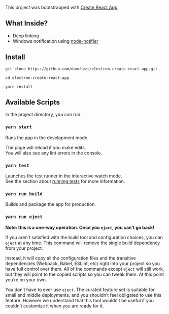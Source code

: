 This project was bootstrapped with [Create React App](https://github.com/facebook/create-react-app).

## What Inside?
* Deep linking
* Windows notification using [node-notifier](https://github.com/davchezt/node-notifier)

## Install
```
git clone https://github.com/davchezt/electron-create-react-app.git

cd electron-create-react-app

yarn install
```

## Available Scripts

In the project directory, you can run:

### `yarn start`

Runs the app in the development mode.

The page will reload if you make edits.<br>
You will also see any lint errors in the console.

### `yarn test`

Launches the test runner in the interactive watch mode.<br>
See the section about [running tests](https://facebook.github.io/create-react-app/docs/running-tests) for more information.

### `yarn run build`

Builds and package the app for production.

### `yarn run eject`

**Note: this is a one-way operation. Once you `eject`, you can’t go back!**

If you aren’t satisfied with the build tool and configuration choices, you can `eject` at any time. This command will remove the single build dependency from your project.

Instead, it will copy all the configuration files and the transitive dependencies (Webpack, Babel, ESLint, etc) right into your project so you have full control over them. All of the commands except `eject` will still work, but they will point to the copied scripts so you can tweak them. At this point you’re on your own.

You don’t have to ever use `eject`. The curated feature set is suitable for small and middle deployments, and you shouldn’t feel obligated to use this feature. However we understand that this tool wouldn’t be useful if you couldn’t customize it when you are ready for it.